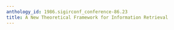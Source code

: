 ```yaml
---
anthology_id: 1986.sigirconf_conference-86.23
title: A New Theoretical Framework for Information Retrieval
---
```

